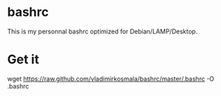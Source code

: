bashrc
======

This is my personnal bashrc optimized for Debian/LAMP/Desktop.

Get it
======

wget https://raw.github.com/vladimirkosmala/bashrc/master/.bashrc -O 
.bashrc
